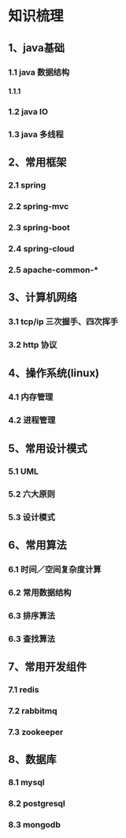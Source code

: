 # 知识梳理

## 1、java基础
### 1.1 java 数据结构
#### 1.1.1 
### 1.2 java IO
### 1.3 java 多线程
## 2、常用框架
### 2.1 spring
### 2.2 spring-mvc
### 2.3 spring-boot
### 2.4 spring-cloud
### 2.5 apache-common-*
## 3、计算机网络
### 3.1 tcp/ip 三次握手、四次挥手
### 3.2 http 协议
## 4、操作系统(linux)
### 4.1 内存管理
### 4.2 进程管理
## 5、常用设计模式
### 5.1 UML 
### 5.2 六大原则
### 5.3 设计模式
## 6、常用算法
### 6.1 时间／空间复杂度计算
### 6.2 常用数据结构
### 6.3 排序算法
### 6.3 查找算法
## 7、常用开发组件
### 7.1 redis
### 7.2 rabbitmq
### 7.3 zookeeper
## 8、数据库
### 8.1 mysql
### 8.2 postgresql
### 8.3 mongodb